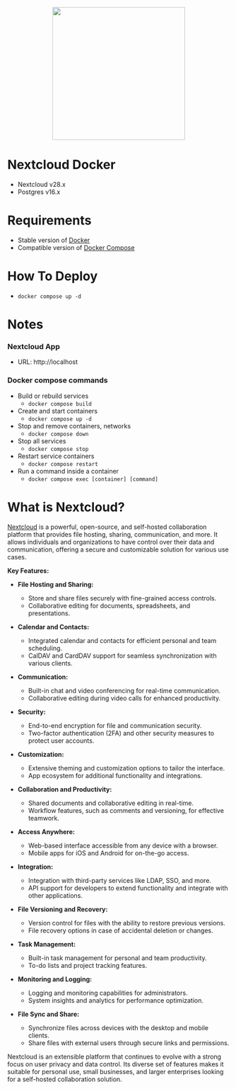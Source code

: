 <p align="center"><img src="https://nextcloud.com/c/uploads/2023/02/logo_nextcloud_white.svg" width="300"></p>

# Nextcloud Docker
- Nextcloud v28.x
- Postgres v16.x

# Requirements
- Stable version of [Docker](https://docs.docker.com/engine/install/)
- Compatible version of [Docker Compose](https://docs.docker.com/compose/install/#install-compose)

# How To Deploy
- `docker compose up -d`

# Notes

### Nextcloud App
- URL: http://localhost

### Docker compose commands
- Build or rebuild services
    - `docker compose build`
- Create and start containers
    - `docker compose up -d`
- Stop and remove containers, networks
    - `docker compose down`
- Stop all services
    - `docker compose stop`
- Restart service containers
    - `docker compose restart`
- Run a command inside a container
    - `docker compose exec [container] [command]`

# What is Nextcloud?

[Nextcloud](https://nextcloud.com/) is a powerful, open-source, and self-hosted collaboration platform that provides file hosting, sharing, communication, and more. It allows individuals and organizations to have control over their data and communication, offering a secure and customizable solution for various use cases.

**Key Features:**

- **File Hosting and Sharing:**
   - Store and share files securely with fine-grained access controls.
   - Collaborative editing for documents, spreadsheets, and presentations.

- **Calendar and Contacts:**
   - Integrated calendar and contacts for efficient personal and team scheduling.
   - CalDAV and CardDAV support for seamless synchronization with various clients.

- **Communication:**
   - Built-in chat and video conferencing for real-time communication.
   - Collaborative editing during video calls for enhanced productivity.

- **Security:**
   - End-to-end encryption for file and communication security.
   - Two-factor authentication (2FA) and other security measures to protect user accounts.

- **Customization:**
   - Extensive theming and customization options to tailor the interface.
   - App ecosystem for additional functionality and integrations.

- **Collaboration and Productivity:**
   - Shared documents and collaborative editing in real-time.
   - Workflow features, such as comments and versioning, for effective teamwork.

- **Access Anywhere:**
   - Web-based interface accessible from any device with a browser.
   - Mobile apps for iOS and Android for on-the-go access.

- **Integration:**
   - Integration with third-party services like LDAP, SSO, and more.
   - API support for developers to extend functionality and integrate with other applications.

- **File Versioning and Recovery:**
   - Version control for files with the ability to restore previous versions.
   - File recovery options in case of accidental deletion or changes.

- **Task Management:**
    - Built-in task management for personal and team productivity.
    - To-do lists and project tracking features.

- **Monitoring and Logging:**
    - Logging and monitoring capabilities for administrators.
    - System insights and analytics for performance optimization.

- **File Sync and Share:**
    - Synchronize files across devices with the desktop and mobile clients.
    - Share files with external users through secure links and permissions.

Nextcloud is an extensible platform that continues to evolve with a strong focus on user privacy and data control. Its diverse set of features makes it suitable for personal use, small businesses, and larger enterprises looking for a self-hosted collaboration solution.